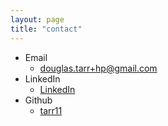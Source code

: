 ```yaml
---
layout: page
title: "contact"
---
```

* Email
  * douglas.tarr+hp@gmail.com
* LinkedIn
  * <a href="http://www.linkedin.com/in/douglastarr/">LinkedIn</a>
* Github
  * <a href="http://www.github.com/tarr11">tarr11</a>
